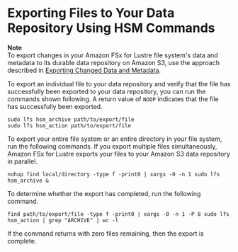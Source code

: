 # Exporting Files to Your Data Repository Using HSM Commands<a name="exporting-files-hsm"></a>

**Note**  
To export changes in your Amazon FSx for Lustre file system's data and metadata to its durable data repository on Amazon S3, use the approach described in [Exporting Changed Data and Metadata](export-data-repository.md#export-data-repo-task)\.

To export an individual file to your data repository and verify that the file has successfully been exported to your data repository, you can run the commands shown following\. A return value of `NOOP` indicates that the file has successfully been exported\.

```
sudo lfs hsm_archive path/to/export/file
sudo lfs hsm_action path/to/export/file
```

To export your entire file system or an entire directory in your file system, run the following commands\. If you export multiple files simultaneously, Amazon FSx for Lustre exports your files to your Amazon S3 data repository in parallel\.

```
nohup find local/directory -type f -print0 | xargs -0 -n 1 sudo lfs hsm_archive &
```

To determine whether the export has completed, run the following command\.

```
find path/to/export/file -type f -print0 | xargs -0 -n 1 -P 8 sudo lfs hsm_action | grep "ARCHIVE" | wc -l
```

If the command returns with zero files remaining, then the export is complete\.